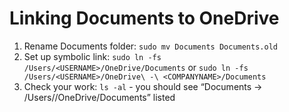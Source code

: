 # Linking Documents to OneDrive


1. Rename Documents folder: ```sudo mv Documents Documents.old```  
2. Set up symbolic link: ```sudo ln -fs /Users/<USERNAME>/OneDrive/Documents``` or ```sudo ln -fs /Users/<USERNAME>/OneDrive\ -\ <COMPANYNAME>/Documents```
3. Check your work: ```ls -al``` - you should see “Documents -> /Users/<USERNAME>/OneDrive/Documents” listed

